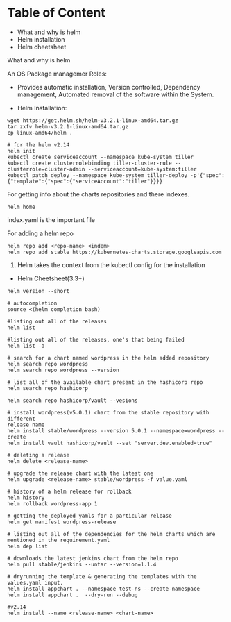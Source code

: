 Table of Content
========================

* What and why is helm
* Helm installation
* Helm cheetsheet

















What and why is helm
 
An OS Package managemer Roles:
 * Provides automatic installation, Version controlled, Dependency management, Automated removal of the software within the System.




* Helm Installation:

```
wget https://get.helm.sh/helm-v3.2.1-linux-amd64.tar.gz
tar zxfv helm-v3.2.1-linux-amd64.tar.gz
cp linux-amd64/helm .

# for the helm v2.14
helm init 
kubectl create serviceaccount --namespace kube-system tiller
kubectl create clusterrolebinding tiller-cluster-rule --clusterrole=cluster-admin --serviceaccount=kube-system:tiller
kubectl patch deploy --namespace kube-system tiller-deploy -p'{"spec":{"template":{"spec":{"serviceAccount":"tiller"}}}}'
```


For getting info about the charts repositories and there indexes.  
```
helm home 
```

index.yaml is the important file 

For adding a helm repo
```
helm repo add <repo-name> <indem>
helm repo add stable https://kubernetes-charts.storage.googleapis.com
```
1. Helm takes the context from the kubectl config for the installation 


* Helm Cheetsheet(3.3+)
```
helm version --short

# autocompletion
source <(helm completion bash) 

#listing out all of the releases
helm list 

#listing out all of the releases, one's that being failed
helm list -a 

# search for a chart named wordpress in the helm added repository
helm search repo wordpress 
helm search repo wordpress --version

# list all of the available chart present in the hashicorp repo
helm search repo hashicorp

helm search repo hashicorp/vault --vesions

# install wordpress(v5.0.1) chart from the stable repository with different 
release name
helm install stable/wordpress --version 5.0.1 --namespace=wordpress --create
helm install vault hashicorp/vault --set "server.dev.enabled=true"

# deleting a release
helm delete <release-name> 

# upgrade the release chart with the latest one
helm upgrade <release-name> stable/wordpress -f value.yaml

# history of a helm release for rollback
helm history
helm rollback wordpress-app 1

# getting the deployed yamls for a particular release
helm get manifest wordpress-release

# listing out all of the dependencies for the helm charts which are mentioned in the requirement.yaml
helm dep list 

# downloads the latest jenkins chart from the helm repo
helm pull stable/jenkins --untar --version=1.1.4

# dryrunning the template & generating the templates with the values.yaml input.
helm install appchart . --namespace test-ns --create-namespace 
helm install appchart .  --dry-run --debug

#v2.14
helm install --name <release-name> <chart-name>
```